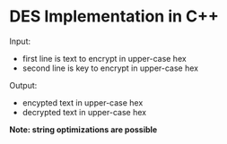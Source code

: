 # DES Implementation in C++

Input:
- first line is text to encrypt in upper-case hex
- second line is key to encrypt in upper-case hex

Output:
- encypted text in upper-case hex
- decrypted text in upper-case hex

**Note: string optimizations are possible**
 

